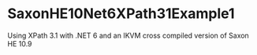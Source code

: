 # SaxonHE10Net6XPath31Example1
Using XPath 3.1 with .NET 6 and an IKVM cross compiled version of Saxon HE 10.9
